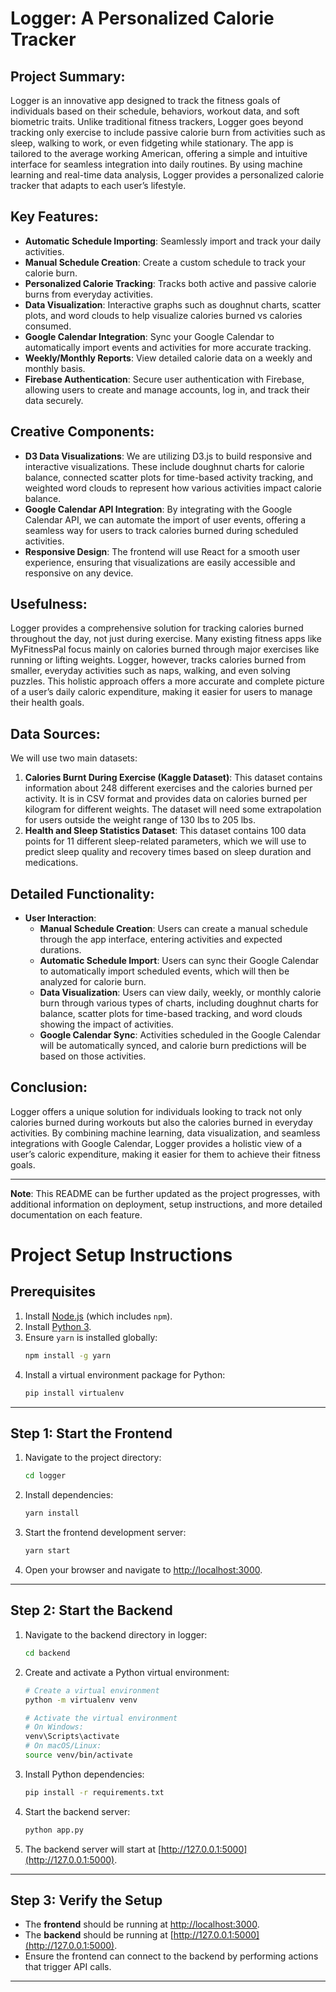 # Logger: A Personalized Calorie Tracker

## Project Summary:
Logger is an innovative app designed to track the fitness goals of individuals based on their schedule, behaviors, workout data, and soft biometric traits. Unlike traditional fitness trackers, Logger goes beyond tracking only exercise to include passive calorie burn from activities such as sleep, walking to work, or even fidgeting while stationary. The app is tailored to the average working American, offering a simple and intuitive interface for seamless integration into daily routines. By using machine learning and real-time data analysis, Logger provides a personalized calorie tracker that adapts to each user’s lifestyle.

## Key Features:
- **Automatic Schedule Importing**: Seamlessly import and track your daily activities.
- **Manual Schedule Creation**: Create a custom schedule to track your calorie burn.
- **Personalized Calorie Tracking**: Tracks both active and passive calorie burns from everyday activities.
- **Data Visualization**: Interactive graphs such as doughnut charts, scatter plots, and word clouds to help visualize calories burned vs calories consumed.
- **Google Calendar Integration**: Sync your Google Calendar to automatically import events and activities for more accurate tracking.
- **Weekly/Monthly Reports**: View detailed calorie data on a weekly and monthly basis.
- **Firebase Authentication**: Secure user authentication with Firebase, allowing users to create and manage accounts, log in, and track their data securely.

## Creative Components:
- **D3 Data Visualizations**: We are utilizing D3.js to build responsive and interactive visualizations. These include doughnut charts for calorie balance, connected scatter plots for time-based activity tracking, and weighted word clouds to represent how various activities impact calorie balance.
- **Google Calendar API Integration**: By integrating with the Google Calendar API, we can automate the import of user events, offering a seamless way for users to track calories burned during scheduled activities.
- **Responsive Design**: The frontend will use React for a smooth user experience, ensuring that visualizations are easily accessible and responsive on any device.

## Usefulness:
Logger provides a comprehensive solution for tracking calories burned throughout the day, not just during exercise. Many existing fitness apps like MyFitnessPal focus mainly on calories burned through major exercises like running or lifting weights. Logger, however, tracks calories burned from smaller, everyday activities such as naps, walking, and even solving puzzles. This holistic approach offers a more accurate and complete picture of a user’s daily caloric expenditure, making it easier for users to manage their health goals. 

## Data Sources:
We will use two main datasets:
1. **Calories Burnt During Exercise (Kaggle Dataset)**: This dataset contains information about 248 different exercises and the calories burned per activity. It is in CSV format and provides data on calories burned per kilogram for different weights. The dataset will need some extrapolation for users outside the weight range of 130 lbs to 205 lbs.
2. **Health and Sleep Statistics Dataset**: This dataset contains 100 data points for 11 different sleep-related parameters, which we will use to predict sleep quality and recovery times based on sleep duration and medications.

## Detailed Functionality:
- **User Interaction**: 
   - **Manual Schedule Creation**: Users can create a manual schedule through the app interface, entering activities and expected durations.
   - **Automatic Schedule Import**: Users can sync their Google Calendar to automatically import scheduled events, which will then be analyzed for calorie burn.
   - **Data Visualization**: Users can view daily, weekly, or monthly calorie burn through various types of charts, including doughnut charts for balance, scatter plots for time-based tracking, and word clouds showing the impact of activities.
   - **Google Calendar Sync**: Activities scheduled in the Google Calendar will be automatically synced, and calorie burn predictions will be based on those activities.

## Conclusion:
Logger offers a unique solution for individuals looking to track not only calories burned during workouts but also the calories burned in everyday activities. By combining machine learning, data visualization, and seamless integrations with Google Calendar, Logger provides a holistic view of a user’s caloric expenditure, making it easier for them to achieve their fitness goals.

---

**Note**: This README can be further updated as the project progresses, with additional information on deployment, setup instructions, and more detailed documentation on each feature.

# Project Setup Instructions

## Prerequisites

1. Install [Node.js](https://nodejs.org/) (which includes `npm`).
2. Install [Python 3](https://www.python.org/downloads/).
3. Ensure `yarn` is installed globally:
   ```bash
   npm install -g yarn
   ```
4. Install a virtual environment package for Python:
   ```bash
   pip install virtualenv
   ```

---

## Step 1: Start the Frontend

1. Navigate to the project directory:
   ```bash
   cd logger
   ```
2. Install dependencies:
   ```bash
   yarn install
   ```
3. Start the frontend development server:
   ```bash
   yarn start
   ```
4. Open your browser and navigate to [http://localhost:3000](http://localhost:3000).

---

## Step 2: Start the Backend

1. Navigate to the backend directory in logger:
   ```bash
   cd backend
   ```
2. Create and activate a Python virtual environment:
   ```bash
   # Create a virtual environment
   python -m virtualenv venv

   # Activate the virtual environment
   # On Windows:
   venv\Scripts\activate
   # On macOS/Linux:
   source venv/bin/activate
   ```
3. Install Python dependencies:
   ```bash
   pip install -r requirements.txt
   ```
4. Start the backend server:
   ```bash
   python app.py
   ```
5. The backend server will start at [http://127.0.0.1:5000](http://127.0.0.1:5000).

---

## Step 3: Verify the Setup

- The **frontend** should be running at [http://localhost:3000](http://localhost:3000).
- The **backend** should be running at [http://127.0.0.1:5000](http://127.0.0.1:5000).
- Ensure the frontend can connect to the backend by performing actions that trigger API calls.

---

